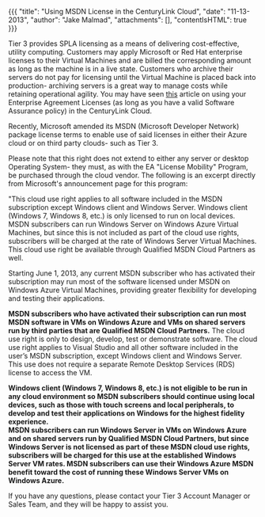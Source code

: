 {{{
  "title": "Using MSDN License in the CenturyLink Cloud",
  "date": "11-13-2013",
  "author": "Jake Malmad",
  "attachments": [],
  "contentIsHTML": true
}}}

<p>Tier 3 provides SPLA licensing as a means of delivering cost-effective, utility computing. Customers may apply Microsoft or Red Hat enterprise licenses to their Virtual Machines and are billed the corresponding amount as long as the machine is in a live
  state. Customers who archive their servers do not pay for licensing until the Virtual Machine is placed back into production- archiving servers is a great way to manage costs while retaining operational agility.&nbsp;You may have seen <a href="https://t3n.zendesk.com/entries/23228148-Using-Your-Windows-Licenses-in-the-Tier-3-Cloud"
  target="_blank">this</a> article on using your Enterprise Agreement Licenses (as long as you have a valid Software Assurance policy) in the CenturyLink Cloud.</p>
<p>Recently, Microsoft amended its MSDN (Microsoft Developer Network) package license terms to enable use of said licenses in either their Azure cloud or on third party clouds- such as Tier 3.</p>
<p>Please note that this right does not extend to either any server or desktop Operating System- they must, as with the EA "License Mobility" Program, be purchased through the cloud vendor. The following is an excerpt directly from Microsoft's announcement
  page for this program:</p>
<p>"This cloud use right applies to all software included in the MSDN subscription except Windows client and Windows Server. Windows client (Windows 7, Windows 8, etc.) is only licensed to run on local devices. MSDN subscribers can run Windows Server on
  Windows Azure Virtual Machines, but since this is not included as part of the cloud use rights, subscribers will be charged at the rate of Windows Server Virtual Machines. This cloud use right be available through Qualified MSDN Cloud Partners as well.</p>
<p>Starting June 1, 2013, any current MSDN subscriber who has activated their subscription may run most of the software licensed under MSDN on Windows Azure Virtual Machines, providing greater flexibility for developing and testing their applications.</p>
<p><strong>MSDN subscribers who have activated their subscription can run most MSDN software in VMs on Windows Azure and VMs on shared servers run by third parties that are Qualified MSDN Cloud Partners.</strong> The cloud use right is only to design, develop,
  test or demonstrate software. The cloud use right applies to Visual Studio and all other software included in the user’s MSDN subscription, except Windows client and Windows Server. This use does not require a separate Remote Desktop Services (RDS)
  license to access the VM.</p>
<p><strong>Windows client (Windows 7, Windows 8, etc.) is not eligible to be run in any cloud environment so MSDN subscribers should continue using local devices, such as those with touch screens and local peripherals, to develop and test their applications on Windows for the highest fidelity experience.</strong>
  <br
  /><strong>MSDN subscribers can run Windows Server in VMs on Windows Azure and on shared servers run by Qualified MSDN Cloud Partners, but since Windows Server is not licensed as part of these MSDN cloud use rights, subscribers will be charged for this use at the established Windows Server VM rates. MSDN subscribers can use their Windows Azure MSDN benefit toward the cost of running these Windows Server VMs on Windows Azure.</strong>
</p>
<p>If you have any questions, please contact your Tier 3 Account Manager or Sales Team, and they will be happy to assist you.</p>